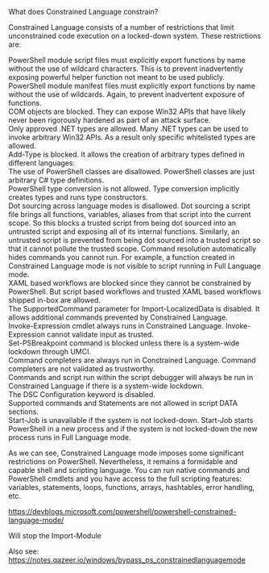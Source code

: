 What does Constrained Language constrain?

Constrained Language consists of a number of restrictions that limit unconstrained code execution on a locked-down system. These restrictions are:

PowerShell module script files must explicitly export functions by name without the use of wildcard characters. This is to prevent inadvertently exposing powerful helper function not meant to be used publicly.  
    PowerShell module manifest files must explicitly export functions by name without the use of wildcards. Again, to prevent inadvertent exposure of functions.  
    COM objects are blocked. They can expose Win32 APIs that have likely never been rigorously hardened as part of an attack surface.  
    Only approved .NET types are allowed. Many .NET types can be used to invoke arbitrary Win32 APIs. As a result only specific whitelisted types are allowed.  
    Add-Type is blocked. It allows the creation of arbitrary types defined in different languages.  
    The use of PowerShell classes are disallowed. PowerShell classes are just arbitrary C# type definitions.  
    PowerShell type conversion is not allowed. Type conversion implicitly creates types and runs type constructors.  
    Dot sourcing across language modes is disallowed. Dot sourcing a script file brings all functions, variables, aliases from that script into the current scope. So this blocks a trusted script from being dot sourced into an untrusted script and exposing all of its internal functions. Similarly, an untrusted script is prevented from being dot sourced into a trusted script so that it cannot pollute the trusted scope.
    Command resolution automatically hides commands you cannot run. For example, a function created in Constrained Language mode is not visible to script running in Full Language mode.  
    XAML based workflows are blocked since they cannot be constrained by PowerShell. But script based workflows and trusted XAML based workflows shipped in-box are allowed.  
    The SupportedCommand parameter for Import-LocalizedData is disabled. It allows additional commands prevented by Constrained Language.  
    Invoke-Expression cmdlet always runs in Constrained Language. Invoke-Expression cannot validate input as trusted.  
    Set-PSBreakpoint command is blocked unless there is a system-wide lockdown through UMCI.  
    Command completers are always run in Constrained Language. Command completers are not validated as trustworthy.  
    Commands and script run within the script debugger will always be run in Constrained Language if there is a system-wide lockdown.  
    The DSC Configuration keyword is disabled.  
    Supported commands and Statements are not allowed in script DATA sections.  
    Start-Job is unavailable if the system is not locked-down. Start-Job starts PowerShell in a new process and if the system is not locked-down the new process runs in Full Language mode.  

As we can see, Constrained Language mode imposes some significant restrictions on PowerShell. Nevertheless, it remains a formidable and capable shell and scripting language. You can run native commands and PowerShell cmdlets and you have access to the full scripting features: variables, statements, loops, functions, arrays, hashtables, error handling, etc.  
  
  https://devblogs.microsoft.com/powershell/powershell-constrained-language-mode/  

  Will stop the Import-Module

  Also see: https://notes.qazeer.io/windows/bypass_ps_constrainedlanguagemode

